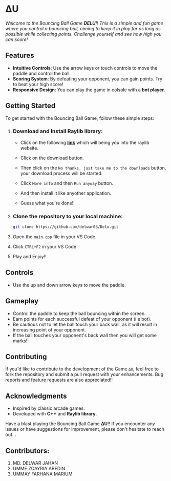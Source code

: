 # ΔU

<i> Welcome to the Bouncing Ball Game **DELU**!! This is a simple and fun game where you control a bouncing ball, aiming to keep it in play for as long as possible while collecting points. Challenge yourself and see how high you can score! </i>

## Features

- **Intuitive Controls**: Use the arrow keys or touch controls to move the paddle and control the ball.
- **Scoring System**: By defeating your opponent, you can gain points. Try to beat your high score!
- **Responsive Design**: You can play the game in colsole with a **bot player**.

## Getting Started

To get started with the Bouncing Ball Game, follow these simple steps:

1. ### Download and Install Raylib library:
    - Click on the following **[link](https://www.raylib.com/)** which will being you into the raylib website.

    - Click on the download button.

    - Then click on the `No thanks, just take me to the downloads` button, your download process will be started.

    - Click `More info` and then `Run anyway` button.

    - And then install it like anyother application.

    - Guess what you're done!!

  

2. ### Clone the repository to your local machine:

    ```bash
    git clone https://github.com/delwar03/Delu.git
    ```

2. Open the `main.cpp` file in your VS Code.

3. Click `CTRL+F2` in your VS Code 

4. Play and Enjoy!!

## Controls

-  Use the up and down arrow keys to move the paddle.


## Gameplay

- Control the paddle to keep the ball bouncing within the screen.
- Earn points for each successful defeat of your opponent (i.e bot).
- Be cautious not to let the ball touch your back wall, as it will result in increasing point of your opponent.
- If the ball touches your opponent's back wall then you will get some marks!!

## Contributing

If you'd like to contribute to the development of the Game `ΔU`, feel free to fork the repository and submit a pull request with your enhancements. Bug reports and feature requests are also appreciated!!

## Acknowledgments

- Inspired by classic arcade games.
- Developed with **C++** and **Raylib library**.

Have a blast playing the Bouncing Ball Game **ΔU**!! If you encounter any issues or have suggestions for improvement, please don't hesitate to reach out...


## Contributors:

1. MD. DELWAR JAHAN
2. UMME ZOAYRIA ABEDIN
3. UMMAY FARHANA MARIUM

